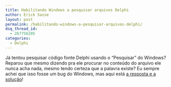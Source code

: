 ```yaml
---
title: Habilitando Windows a pesquisar arquivos Delphi
author: Erick Sasse
layout: post
permalink: /habilitando-windows-a-pesquisar-arquivos-delphi/
dsq_thread_id:
  - 267756205
categories:
  - Delphi
---
```

J&aacute; tentou pesquisar c&oacute;digo fonte Delphi usando o &#8220;Pesquisar&#8221; do Windows? Reparou que mesmo dizendo pra ele procurar no conte&uacute;do do arquivo ele nunca acha nada, mesmo tendo certeza que a palavra existe? Eu sempre achei que isso fosse um bug do Windows, mas aqui est&aacute; [a resposta e a solu&ccedil;&atilde;o][1]!

 [1]: http://homepages.borland.com/strefethen/index.php?pagename=Main.TipsPage#toc1